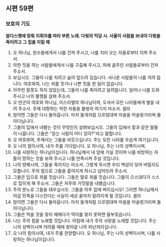 ## 시편 59편

### 보호의 기도
**알다스헷에 맞춰 지휘자를 따라 부른 노래. 다윗의 믹담 시. 사울이 사람을 보내어 다윗을 죽이려고 그 집을 지킬 때**
1. 오 하나님, 원수들에게서 나를 건져 주시고, 나를 치러 오는 자들로부터 지켜 주소서.
2. 악한 짓을 하는 사람들에게서 나를 구출해 주시고, 피에 굶주린 사람들로부터 건져 주소서.
3. 보십시오. 그들이 나를 치려고 숨어 엎드려 있습니다. 사나운 사람들이 나를 치려 듭니다. 여호와여, 나는 죄를 짓거나 나쁜 짓을 한 일이 없습니다.
4. 아무런 잘못도 하지 않았는데, 그들이 나를 죽이려고 달려듭니다. 일어나 나를 도와 주시고 나의 불행을 살펴 주소서.
5. 오 만군의 여호와 하나님, 이스라엘의 하나님이여, 오셔서 모든 나라들에게 벌을 내려 주소서. 주께 대항하는 악한 자들을 불쌍히 여기지 마소서. 셀라
6. 밤이면 그들은 다시 돌아옵니다. 마치 들개처럼 으르렁대며 마을을 어슬렁거리며 돌아다닙니다.
7. 그들의 입에서 내뱉는 것이 무엇인지 살펴보십시오. 그들의 입에서 칼과 같은 말들이 나옵니다. 그들은 "듣는 사람이 어디 있어?"라고 말합니다.
8. 오 여호와여, 주께서는 그들을 비웃으십니다. 주는 모든 나라를 우습게 여기십니다.
9. 오 나의 힘이시여, 내가 주를 기다립니다. 오 하나님, 주는 나의 성벽이시며,
10. 나를 사랑하는 하나님이십니다. 하나님께서 내 앞에 가실 것이며 나를 비방하는 자들이 망하는 것을 보여 주시고 나를 만족시켜 주실 것입니다.
11. 나의 방패시여, 그들을 죽이지는 마소서. 그렇게 하시면 우리 백성이 잊어 버릴지도 모릅니다. 주의 힘으로 그들을 흩어지게 하시고 넘어뜨려 주소서.
12. 그들은 입으로 죄를 짓습니다. 그들은 말로 죄를 짓습니다. 그들이 으스대다가 스스로 잡히게 해 주소서. 그들은 저주와 거짓말을 내뱉습니다.
13. 주의 분노로 그들을 태우십시오. 그들을 아주 없애 버리십시오! 그러면 하나님께서 야곱 민족을 다스린다는 사실이 세상 끝까지 알려지게 될 것입니다. 셀라
14. 밤이면 그들은 다시 돌아옵니다. 마치 들개처럼 으르렁대며 마을을 어슬렁거리며 돌아다닙니다.
15. 그들은 먹을 것을 찾아 헤매다가 먹이를 찾지 못하면 울부짖습니다.
16. 나는 주의 힘을 노래할 것입니다. 아침에 내가 주의 사랑을 노래할 것입니다. 주는 나의 성벽이시며 어려울 때에 찾아갈 나의 피난처이십니다.
17. 오 나의 힘이시여, 내가 주를 찬양합니다. 오 하나님, 주는 나의 성벽이시며, 나를 사랑하는 하나님이십니다.